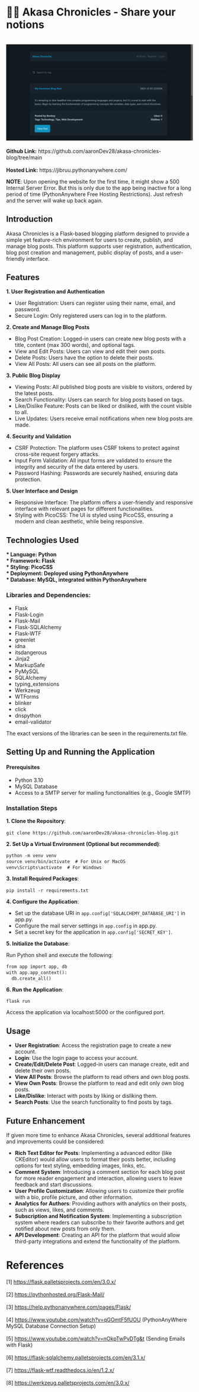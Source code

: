 # ✍🏻 Akasa Chronicles - Share your notions

<br>
<div align="center">
  <a href="https://github.com/aaronDev28/akasa-chronicles-blog.git">
    <img src="sample.png" >
  </a>
</div>
<br>
<b>Github Link:</b> https://github.com/aaronDev28/akasa-chronicles-blog/tree/main<br><br>
<b>Hosted Link:</b> https://jibruu.pythonanywhere.com/<br>

<b>NOTE</b>: Upon opening the website for the first time, it might show a 500 Internal Server Error. But this is only due to the app being inactive for a long period of time (PythonAnywhere Free Hosting Restrictions). Just refresh and the server will wake up back again.<br>

## Introduction

Akasa Chronicles is a Flask-based blogging platform designed to provide a simple yet feature-rich environment for users to create, publish, and manage blog posts. This platform supports user registration, authentication, blog post creation and management, public display of posts, and a user-friendly interface.

## Features

<b>1. User Registration and Authentication</b>

- User Registration: Users can register using their name, email, and password.
- Secure Login: Only registered users can log in to the platform.

<b>2. Create and Manage Blog Posts</b>
- Blog Post Creation: Logged-in users can create new blog posts with a title, content (max 300 words), and optional tags.
- View and Edit Posts: Users can view and edit their own posts.
- Delete Posts: Users have the option to delete their posts.
- View All Posts: All users can see all posts on the platform.

<b>3. Public Blog Display</b>
- Viewing Posts: All published blog posts are visible to visitors, ordered by the latest posts.
- Search Functionality: Users can search for blog posts based on tags.
- Like/Dislike Feature: Posts can be liked or disliked, with the count visible to all.
- Live Updates: Users receive email notifications when new blog posts are made.

<b>4. Security and Validation</b>
- CSRF Protection: The platform uses CSRF tokens to protect against cross-site request forgery attacks.
- Input Form Validation: All input forms are validated to ensure the integrity and security of the data entered by users.
- Password Hashing: Passwords are securely hashed, ensuring data protection.

<b>5. User Interface and Design</b>
- Responsive Interface: The platform offers a user-friendly and responsive interface with relevant pages for different functionalities.
- Styling with PicoCSS: The UI is styled using PicoCSS, ensuring a modern and clean aesthetic, while being responsive.

 
## Technologies Used

<b>
* Language: Python<br>
* Framework: Flask<br>
* Styling: PicoCSS<br>
* Deployment: Deployed using PythonAnywhere<br>
* Database: MySQL, integrated within PythonAnywhere<br>
</b>

### Libraries and Dependencies:

- Flask
- Flask-Login
- Flask-Mail
- Flask-SQLAlchemy
- Flask-WTF
- greenlet
- idna
- itsdangerous
- Jinja2
- MarkupSafe
- PyMySQL
- SQLAlchemy
- typing_extensions
- Werkzeug
- WTForms
- blinker
- click
- dnspython
- email-validator

The exact versions of the libraries can be seen in the requirements.txt file.

## Setting Up and Running the Application

#### Prerequisites
- Python 3.10
- MySQL Database
- Access to a SMTP server for mailing functionalities (e.g., Google SMTP)

### Installation Steps

<b>1. Clone the Repository</b>:

``` git clone https://github.com/aaronDev28/akasa-chronicles-blog.git  ```

<b>2. Set Up a Virtual Environment (Optional but recommended)</b>:

```
python -m venv venv
source venv/bin/activate  # For Unix or MacOS
venv\Scripts\activate  # For Windows
```

<b>3. Install Required Packages</b>:

``` pip install -r requirements.txt ```

<b>4. Configure the Application</b>:

- Set up the database URI in ``` app.config['SQLALCHEMY_DATABASE_URI'] ``` in app.py.
- Configure the mail server settings in ```app.config``` in app.py.
- Set a secret key for the application in ``` app.config['SECRET_KEY'] ```.

<b>5. Initialize the Database</b>:

Run Python shell and execute the following:
```
from app import app, db
with app.app_context():
  db.create_all()
```

<b>6. Run the Application</b>:
```
flask run
```

Access the application via localhost:5000 or the configured port.

## Usage

- <b>User Registration</b>: Access the registration page to create a new account.
- <b>Login</b>: Use the login page to access your account.
- <b>Create/Edit/Delete Post</b>: Logged-in users can manage create, edit and delete their own posts.
- <b>View All Posts</b>: Browse the platform to read others and own blog posts.
- <b>View Own Posts</b>: Browse the platform to read and edit only own blog posts.
- <b>Like/Dislike</b>: Interact with posts by liking or disliking them.
- <b>Search Posts</b>: Use the search functionality to find posts by tags.

## Future Enhancement
If given more time to enhance Akasa Chronicles, several additional features and improvements could be considered:
-	<b>Rich Text Editor for Posts</b>: Implementing a advanced editor (like CKEditor) would allow users to format their posts better, including options for text styling, embedding images, links, etc.
-	<b>Comment System</b>: Introducing a comment section for each blog post for more reader engagement and interaction, allowing users to leave feedback and start discussions.
-	<b>User Profile Customization</b>: Allowing users to customize their profile with a bio, profile picture, and other information.
-	<b>Analytics for Authors</b>: Providing authors with analytics on their posts, such as views, likes, and comments.
-	<b>Subscription and Notification System</b>: Implementing a subscription system where readers can subscribe to their favorite authors and get notified about new posts from only them.
-	<b>API Development</b>: Creating an API for the platform that would allow third-party integrations and extend the functionality of the platform.


# References
[1] https://flask.palletsprojects.com/en/3.0.x/ <br><br>
[2] https://pythonhosted.org/Flask-Mail/ <br><br>
[3] https://help.pythonanywhere.com/pages/Flask/ <br><br>
[4] https://www.youtube.com/watch?v=qGOmtF5fUOU (PythonAnyWhere MySQL Database Connection Setup) <br><br>
[5] https://www.youtube.com/watch?v=nOkpTwPvDTg&t (Sending Emails with Flask) <br><br>
[6] https://flask-sqlalchemy.palletsprojects.com/en/3.1.x/ <br><br>
[7] https://flask-wtf.readthedocs.io/en/1.2.x/ <br><br>
[8] https://werkzeug.palletsprojects.com/en/3.0.x/ <br>
